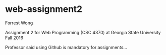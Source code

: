 # web-assignment2
Forrest Wong

Assignment 2 for Web Programming (CSC 4370) at Georgia State University Fall 2016

Professor said using Github is mandatory for assignments...
